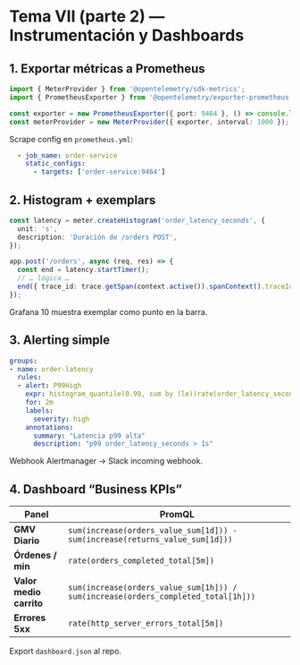 # Tema VII (parte 2) — Instrumentación y Dashboards

## 1. Exportar métricas a Prometheus

```ts
import { MeterProvider } from '@opentelemetry/sdk-metrics';
import { PrometheusExporter } from '@opentelemetry/exporter-prometheus';

const exporter = new PrometheusExporter({ port: 9464 }, () => console.log('➡️  Metrics at :9464'));
const meterProvider = new MeterProvider({ exporter, interval: 1000 });
```

Scrape config en `prometheus.yml`:

```yaml
  - job_name: order-service
    static_configs:
      - targets: ['order-service:9464']
```

## 2. Histogram + exemplars

```ts
const latency = meter.createHistogram('order_latency_seconds', {
  unit: 's',
  description: 'Duración de /orders POST',
});

app.post('/orders', async (req, res) => {
  const end = latency.startTimer();
  // … lógica …
  end({ trace_id: trace.getSpan(context.active()).spanContext().traceId });
});
```

Grafana 10 muestra exemplar como punto en la barra.

## 3. Alerting simple

```yaml
groups:
- name: order-latency
  rules:
  - alert: P99High
    expr: histogram_quantile(0.99, sum by (le)(rate(order_latency_seconds_bucket[5m]))) > 1
    for: 2m
    labels:
      severity: high
    annotations:
      summary: "Latencia p99 alta"
      description: "p99 order_latency_seconds > 1s"
```

Webhook Alertmanager → Slack incoming webhook.

## 4. Dashboard “Business KPIs”

| Panel | PromQL |
|-------|--------|
| **GMV Diario** | `sum(increase(orders_value_sum[1d])) - sum(increase(returns_value_sum[1d]))` |
| **Órdenes / min** | `rate(orders_completed_total[5m])` |
| **Valor medio carrito** | `sum(increase(orders_value_sum[1h])) / sum(increase(orders_completed_total[1h]))` |
| **Errores 5xx** | `rate(http_server_errors_total[5m])` |

Export `dashboard.json` al repo.